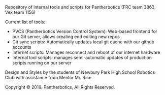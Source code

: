 Repository of internal tools and scripts for Pantherbotics (FRC team 3863, Vex team 1156)

Current list of tools:
 - PVCS (Pantherbotics Version Control System): Web-based frontend for our Git server, allows creating end editing new repos
 - Git sync scripts: Automatically updates local git cache with our github accounts
 - Internet scripts: Manages reconnect and reboot of our internet hardware
 - Internal tool scripts: manages semi-automatic updates of production scripts running on our server



Design and Styles by the students of Newbury Park High School Robotics Club with assistance from Mentor Mr. Rice

Copyright &copy; 2016. Pantherbotics, All Rights Reserved.

